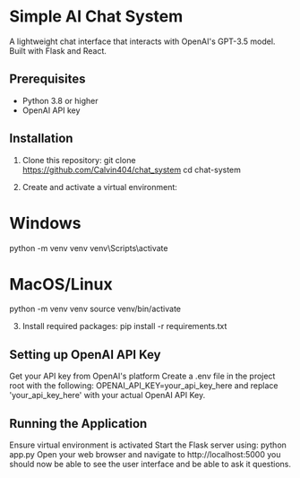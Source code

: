 # Simple AI Chat System

A lightweight chat interface that interacts with OpenAI's GPT-3.5 model. Built with Flask and React.

## Prerequisites

- Python 3.8 or higher
- OpenAI API key

## Installation

1. Clone this repository:
git clone https://github.com/Calvin404/chat_system
cd chat-system

2. Create and activate a virtual environment:

# Windows
python -m venv venv
venv\Scripts\activate

# MacOS/Linux
python -m venv venv
source venv/bin/activate

3. Install required packages:
pip install -r requirements.txt

## Setting up OpenAI API Key
Get your API key from OpenAI's platform
Create a .env file in the project root with the following:
OPENAI_API_KEY=your_api_key_here
and replace 'your_api_key_here' with your actual OpenAI API Key.

## Running the Application
Ensure virtual environment is activated 
Start the Flask server using: python app.py
Open your web browser and navigate to http://localhost:5000
you should now be able to see the user interface and be able to ask it questions.
